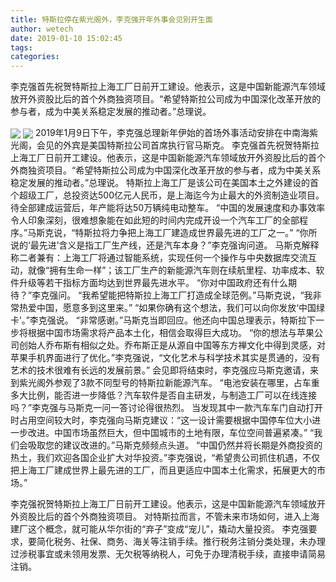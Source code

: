 ```yaml
---
title: 特斯拉停在紫光阁外，李克强开年外事会见别开生面
author: wetech
date: 2019-01-10 15:02:45
tags: 
categories: 
---
```

李克强首先祝贺特斯拉上海工厂日前开工建设。他表示，这是中国新能源汽车领域放开外资股比后的首个外商独资项目。“希望特斯拉公司成为中国深化改革开放的参与者，成为中美关系稳定发展的推动者。”总理说。
<!-- more -->
<img align="center" border="0" src="http://www.gov.cn/guowuyuan/2019-01/10/5356561/images/648cee5a532a4697a65d08eb88f7f760.jpg" />
<img align="center" border="0" src="http://www.gov.cn/guowuyuan/2019-01/10/5356561/images/c201cd641c3246a881b9a2edcbc07ea6.jpg" />
2019年1月9日下午，李克强总理新年伊始的首场外事活动安排在中南海紫光阁，会见的外宾是美国特斯拉公司首席执行官马斯克。
李克强首先祝贺特斯拉上海工厂日前开工建设。他表示，这是中国新能源汽车领域放开外资股比后的首个外商独资项目。“希望特斯拉公司成为中国深化改革开放的参与者，成为中美关系稳定发展的推动者。”总理说。
特斯拉上海工厂是该公司在美国本土之外建设的首个超级工厂，总投资达500亿元人民币，是上海迄今为止最大的外资制造业项目。待全部建成运营后，年产能将达50万辆纯电动整车。
“中国的发展速度和办事效率令人印象深刻，很难想象能在如此短的时间内完成开设一个汽车工厂的全部程序。”马斯克说，“特斯拉将力争把上海工厂建造成世界最先进的工厂之一。”
“你所说的‘最先进’含义是指工厂生产线，还是汽车本身？”李克强询问道。
马斯克解释称二者兼有：上海工厂将通过智能系统，实现任何一个操作与中央数据库交流互动，就像“拥有生命一样”；该工厂生产的新能源汽车则在续航里程、功率成本、软件升级等若干指标方面均达到世界最先进水平。
“你对中国政府还有什么期待？”李克强问。
“我希望能把特斯拉上海工厂打造成全球范例。”马斯克说，“我非常热爱中国，愿意多到这里来。”
“如果你确有这个想法，我们可以向你发放‘中国绿卡’。”李克强说。
“非常感谢。”马斯克当即回应。他还向中国总理表示，特斯拉下一步将根据中国市场需求将产品本土化，相信会取得巨大成功。
“你的想法与苹果公司创始人乔布斯有相似之处。乔布斯正是从源自中国等东方禅文化中得到灵感，对苹果手机界面进行了优化。”李克强说，“文化艺术与科学技术其实是贯通的，没有艺术的技术很难有长远的发展前景。”
会见即将结束时，李克强应马斯克邀请，来到紫光阁外参观了3款不同型号的特斯拉新能源汽车。
“电池安装在哪里，占车重多大比例，能否进一步降低？汽车软件是否自主研发，与制造工厂可以在线连接吗？”李克强与马斯克一问一答讨论得很热烈。
当发现其中一款汽车车门自动打开时占用空间较大时，李克强向马斯克建议：“这一设计需要根据中国停车位大小进一步改进。中国市场虽然巨大，但中国城市的土地有限，车位空间普遍紧凑。”
“我们会吸取您的建议改进的。”马斯克频频点头道。
“中国仍然并将长期是外商投资的热土，我们欢迎各国企业扩大对华投资。”李克强说，“希望贵公司抓住机遇，不仅把上海工厂建成世界上最先进的工厂，而且更适应中国本土化需求，拓展更大的市场。”
 
 
李克强祝贺特斯拉上海工厂日前开工建设。他表示，这是中国新能源汽车领域放开外资股比后的首个外商独资项目。
对特斯拉而言，不管未来市场如何，进入上海建厂这个概念，就可能从华尔街的“弃子”变成“宠儿”，撬动大量投资。
李克强要求，要简化税务、社保、商务、海关等注销手续。推行税务注销分类处理，未办理过涉税事宜或未领用发票、无欠税等纳税人，可免于办理清税手续，直接申请简易注销。
